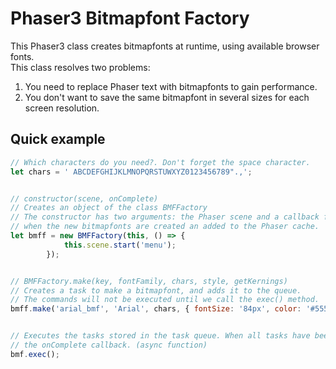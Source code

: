 # Phaser3 Bitmapfont Factory
This Phaser3 class creates bitmapfonts at runtime, using available browser fonts.  
This class resolves two problems:
1) You need to replace Phaser text with bitmapfonts to gain performance.
2) You don't want to save the same bitmapfont in several sizes for each screen resolution.

## Quick example
```javascript
// Which characters do you need?. Don't forget the space character.
let chars = ' ABCDEFGHIJKLMNOPQRSTUWXYZ0123456789".,';


// constructor(scene, onComplete)
// Creates an object of the class BMFFactory
// The constructor has two arguments: the Phaser scene and a callback function. The callback is called when
// when the new bitmapfonts are created an added to the Phaser cache.
let bmff = new BMFFactory(this, () => {
            this.scene.start('menu');
        });


// BMFFactory.make(key, fontFamily, chars, style, getKernings) 
// Creates a task to make a bitmapfont, and adds it to the queue. 
// The commands will not be executed until we call the exec() method.
bmff.make('arial_bmf', 'Arial', chars, { fontSize: '84px', color: '#555568' }, true);


// Executes the tasks stored in the task queue. When all tasks have been completed, it calls
// the onComplete callback. (async function)
bmf.exec();

```